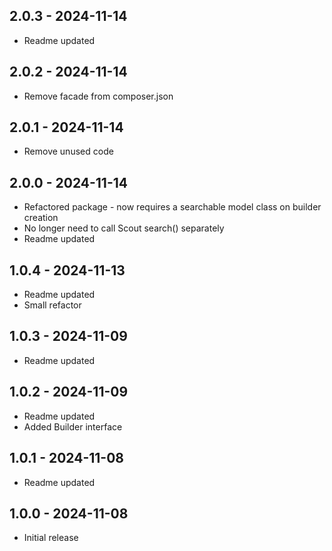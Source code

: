 ## 2.0.3 - 2024-11-14

-   Readme updated

## 2.0.2 - 2024-11-14

-   Remove facade from composer.json

## 2.0.1 - 2024-11-14

-   Remove unused code

## 2.0.0 - 2024-11-14

-   Refactored package - now requires a searchable model class on builder creation
-   No longer need to call Scout search() separately
-   Readme updated

## 1.0.4 - 2024-11-13

-   Readme updated
-   Small refactor

## 1.0.3 - 2024-11-09

-   Readme updated

## 1.0.2 - 2024-11-09

-   Readme updated
-   Added Builder interface

## 1.0.1 - 2024-11-08

-   Readme updated

## 1.0.0 - 2024-11-08

-   Initial release
